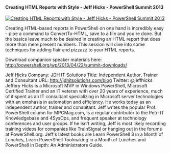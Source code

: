 ﻿#### Creating HTML Reports with Style - Jeff Hicks - PowerShell Summit 2013

[![Creating HTML Reports with Style - Jeff Hicks - PowerShell Summit 2013](https://i1.ytimg.com/vi/pL_Ry5LzX3w/hqdefault.jpg "Creating HTML Reports with Style - Jeff Hicks - PowerShell Summit 2013")](https://www.youtube.com/watch?v=pL_Ry5LzX3w)

Creating HTML-based reports in PowerShell on one hand is incredibly easy - pipe a command to ConvertTo-HTML, save to a file and you're done. But the basics leave much to be desired in creating an HTML report that does more than mere present numbers. This session will dive into some techniques for adding flair and pizzazz to your HTML reports.

Download companion speaker materials here: 
http://powershell.org/wp/2013/04/22/summit-downloads/

Jeff Hicks
Company: JDH IT Solutions
Title: Independent Author, Trainer and Consultant
URL: http://jdhitsolutions.com/blog
Twitter: @jeffhicks
Jeffery Hicks is a Microsoft MVP in Windows PowerShell, Microsoft Certified Trainer and an IT veteran with over 20 years of experience, much of it spent as an IT consultant specializing in Microsoft server technologies with an emphasis in automation and efficiency. He works today as an independent author, trainer and consultant. Jeff writes the popular Prof. PowerShell column for MPCMag.com, is a regular contributor to the Petri IT Knowledgebase and 4SysOps, and frequent speaker at technology conferences and user groups. If he isn't writing, Jeff is most likely recording training videos for companies like TrainSignal or hanging out in the forums at PowerShell.org. Jeff's latest books are Learn PowerShell 3 in a Month of Lunches, Learn PowerShell Toolmaking in a Month of Lunches and PowerShell in Depth: An Administrators Guide.


